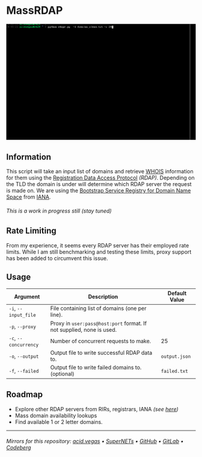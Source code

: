 # MassRDAP

![](./preview.gif)

## Information
This script will take an input list of domains and retrieve [WHOIS](https://en.wikipedia.org/wiki/WHOIS) information for them using the [Registration Data Access Protocol](https://en.wikipedia.org/wiki/Registration_Data_Access_Protocol) *(RDAP)*. Depending on the TLD the domain is under will determine which RDAP server the request is made on. We are using the [Bootstrap Service Registry for Domain Name Space](https://www.iana.org/assignments/rdap-dns/rdap-dns.xhtml) from [IANA](https://www.iana.org/).

###### This is a work in progress still *(stay tuned)*

## Rate Limiting
From my experience, it seems every RDAP server has their employed rate limits. While I am still benchmarking and testing these limits, proxy support has been added to circumvent this issue.

## Usage
| Argument              | Description                                                           | Default Value |
|-----------------------|-----------------------------------------------------------------------|---------------|
| `-i`, `--input_file`  | File containing list of domains (one per line).                       |               |
| `-p`, `--proxy`       | Proxy in `user:pass@host:port` format. If not supplied, none is used. |               |
| `-c`, `--concurrency` | Number of concurrent requests to make.                                | 25            |
| `-o`, `--output`      | Output file to write successful RDAP data to.                         | `output.json` |
| `-f`, `--failed`      | Output file to write failed domains to. (optional)                    | `failed.txt`  |

## Roadmap
- Explore other RDAP servers from RIRs, registrars, IANA *(see [here](https://data.iana.org/rdap/))*
- Mass domain availability lookups
- Find available 1 or 2 letter domains.

___

###### Mirrors for this repository: [acid.vegas](https://git.acid.vegas/massrdap) • [SuperNETs](https://git.supernets.org/acidvegas/massrdap) • [GitHub](https://github.com/acidvegas/massrdap) • [GitLab](https://gitlab.com/acidvegas/massrdap) • [Codeberg](https://codeberg.org/acidvegas/massrdap)
